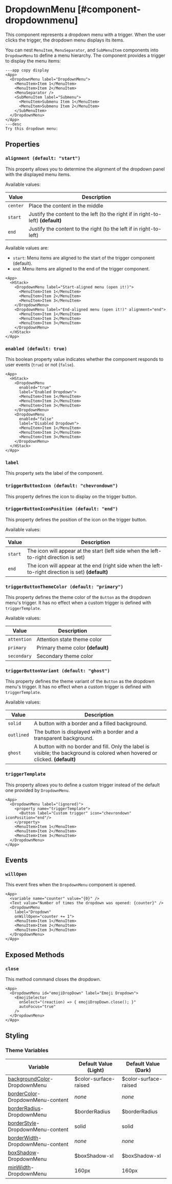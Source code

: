 # DropdownMenu [#component-dropdownmenu]

This component represents a dropdown menu with a trigger. When the user clicks the trigger, the dropdown menu displays its items.

You can nest `MenuItem`, `MenuSeparator`, and `SubMenuItem` components into `DropdownMenu` to define a menu hierarchy. The component provides a trigger to display the menu items:

```xmlui-pg copy display name="Example: Using DropdownMenu" height="240px"
---app copy display
<App>
  <DropdownMenu label="DropdownMenu">
    <MenuItem>Item 1</MenuItem>
    <MenuItem>Item 2</MenuItem>
    <MenuSeparator />
    <SubMenuItem label="Submenu">
      <MenuItem>Submenu Item 1</MenuItem>
      <MenuItem>Submenu Item 2</MenuItem>
    </SubMenuItem>
  </DropdownMenu>
</App>
---desc
Try this dropdown menu:
```

## Properties

### `alignment (default: "start")`

This property allows you to determine the alignment of the dropdown panel with the displayed menu items.

Available values:

| Value | Description |
| --- | --- |
| `center` | Place the content in the middle |
| `start` | Justify the content to the left (to the right if in right-to-left) **(default)** |
| `end` | Justify the content to the right (to the left if in right-to-left) |

Available values are:
- `start`: Menu items are aligned to the start of the trigger component (default).
- `end`: Menu items are aligned to the end of the trigger component.

```xmlui-pg copy display name="Example: alignment" height="240px"
<App>
  <HStack>
    <DropdownMenu label="Start-aligned menu (open it!)">
      <MenuItem>Item 1</MenuItem>
      <MenuItem>Item 2</MenuItem>
      <MenuItem>Item 3</MenuItem>
    </DropdownMenu>
    <DropdownMenu label="End-aligned menu (open it!)" alignment="end">
      <MenuItem>Item 1</MenuItem>
      <MenuItem>Item 2</MenuItem>
      <MenuItem>Item 3</MenuItem>
    </DropdownMenu>
  </HStack>
</App>
```

### `enabled (default: true)`

This boolean property value indicates whether the component responds to user events (`true`) or not (`false`).

```xmlui-pg copy {4, 11} display name="Example: enabled" height="240px"
<App>
  <HStack>
    <DropdownMenu
      enabled="true"
      label="Enabled Dropdown">
      <MenuItem>Item 1</MenuItem>
      <MenuItem>Item 2</MenuItem>
      <MenuItem>Item 3</MenuItem>
    </DropdownMenu>
    <DropdownMenu
      enabled="false"
      label="Disabled Dropdown">
      <MenuItem>Item 1</MenuItem>
      <MenuItem>Item 2</MenuItem>
      <MenuItem>Item 3</MenuItem>
    </DropdownMenu>
  </HStack>
</App>
```

### `label`

This property sets the label of the component.

### `triggerButtonIcon (default: "chevrondown")`

This property defines the icon to display on the trigger button.

### `triggerButtonIconPosition (default: "end")`

This property defines the position of the icon on the trigger button.

Available values:

| Value | Description |
| --- | --- |
| `start` | The icon will appear at the start (left side when the left-to-right direction is set) |
| `end` | The icon will appear at the end (right side when the left-to-right direction is set) **(default)** |

### `triggerButtonThemeColor (default: "primary")`

This property defines the theme color of the `Button` as the dropdown menu's trigger. It has no effect when a custom trigger is defined with `triggerTemplate`.

Available values:

| Value | Description |
| --- | --- |
| `attention` | Attention state theme color |
| `primary` | Primary theme color **(default)** |
| `secondary` | Secondary theme color |

### `triggerButtonVariant (default: "ghost")`

This property defines the theme variant of the `Button` as the dropdown menu's trigger. It has no effect when a custom trigger is defined with `triggerTemplate`.

Available values:

| Value | Description |
| --- | --- |
| `solid` | A button with a border and a filled background. |
| `outlined` | The button is displayed with a border and a transparent background. |
| `ghost` | A button with no border and fill. Only the label is visible; the background is colored when hovered or clicked. **(default)** |

### `triggerTemplate`

This property allows you to define a custom trigger instead of the default one provided by `DropdownMenu`.

```xmlui-pg copy {3-5} display name="Example: triggerTemplate" height="240px"
<App>
  <DropdownMenu label="(ignored)">
    <property name="triggerTemplate">
      <Button label="Custom trigger" icon="chevrondown" iconPosition="end"/>
    </property>
    <MenuItem>Item 1</MenuItem>
    <MenuItem>Item 2</MenuItem>
    <MenuItem>Item 3</MenuItem>
  </DropdownMenu>
</App>
```

## Events

### `willOpen`

This event fires when the `DropdownMenu` component is opened.

```xmlui-pg copy {6} display name="Example: willOpen" height="240px"
<App>
  <variable name="counter" value="{0}" />
  <Text value="Number of times the dropdown was opened: {counter}" />
  <DropdownMenu
    label="Dropdown"
    onWillOpen="counter += 1">
    <MenuItem>Item 1</MenuItem>
    <MenuItem>Item 2</MenuItem>
    <MenuItem>Item 3</MenuItem>
  </DropdownMenu>
</App>
```

## Exposed Methods

### `close`

This method command closes the dropdown.

```xmlui-pg copy {4} display name="Example: close" height="240px"
<App>
  <DropdownMenu id="emojiDropDown" label="Emoji Dropdown">
    <EmojiSelector
      onSelect="(reaction) => { emojiDropDown.close(); }"
      autoFocus="true"
    />
  </DropdownMenu>
</App>
```

## Styling

### Theme Variables

| Variable | Default Value (Light) | Default Value (Dark) |
| --- | --- | --- |
| [backgroundColor](../styles-and-themes/common-units/#color)-DropdownMenu | $color-surface-raised | $color-surface-raised |
| [borderColor](../styles-and-themes/common-units/#color)-DropdownMenu-content | *none* | *none* |
| [borderRadius](../styles-and-themes/common-units/#border-rounding)-DropdownMenu | $borderRadius | $borderRadius |
| [borderStyle](../styles-and-themes/common-units/#border-style)-DropdownMenu-content | solid | solid |
| [borderWidth](../styles-and-themes/common-units/#size)-DropdownMenu-content | *none* | *none* |
| [boxShadow](../styles-and-themes/common-units/#boxShadow)-DropdownMenu | $boxShadow-xl | $boxShadow-xl |
| [minWidth](../styles-and-themes/common-units/#size)-DropdownMenu | 160px | 160px |
